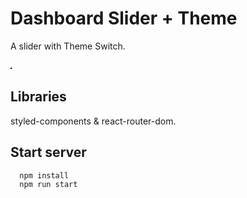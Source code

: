 # Dashboard Slider + Theme

A slider with Theme Switch.

<img  src="https://i.ibb.co/xL3xLXy/img.png" alt="" style="border: 1px solid #000"/>
<img  src="https://i.ibb.co/TML4rQv/img2.png" alt="" />

## Libraries

styled-components & react-router-dom.

## Start server

```bash
  npm install
  npm run start
```
